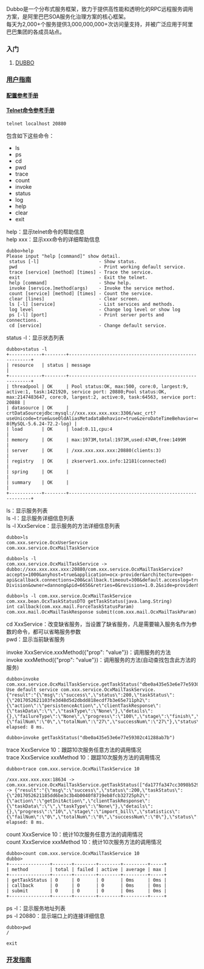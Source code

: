 
Dubbo是一个分布式服务框架，致力于提供高性能和透明化的RPC远程服务调用方案，是阿里巴巴SOA服务化治理方案的核心框架。  
每天为2,000+个服务提供3,000,000,000+次访问量支持，并被广泛应用于阿里巴巴集团的各成员站点。

### 入门
1. [DUBBO](http://dubbo.io/)

### [用户指南](http://dubbo.io/User+Guide-zh.htm)
#### [配置参考手册](http://dubbo.io/User+Guide-zh.htm#UserGuide-zh-%E9%85%8D%E7%BD%AE%E5%8F%82%E8%80%83%E6%89%8B%E5%86%8C)

#### [Telnet命令参考手册](http://dubbo.io/User+Guide-zh.htm#UserGuide-zh-Telnet%E5%91%BD%E4%BB%A4%E5%8F%82%E8%80%83%E6%89%8B%E5%86%8C)
```
telnet localhost 20880
```

包含如下这些命令：
* ls
* ps
* cd
* pwd
* trace
* count
* invoke
* status
* log
* help
* clear
* exit

help：显示telnet命令的帮助信息  
help xxx：显示xxx命令的详细帮助信息
```
dubbo>help
Please input "help [command]" show detail.
 status [-l]                      - Show status.
 pwd                              - Print working default service.
 trace [service] [method] [times] - Trace the service.
 exit                             - Exit the telnet.
 help [command]                   - Show help.
 invoke [service.]method(args)    - Invoke the service method.
 count [service] [method] [times] - Count the service.
 clear [lines]                    - Clear screen.
 ls [-l] [service]                - List services and methods.
 log level                        - Change log level or show log
 ps [-l] [port]                   - Print server ports and connections.
 cd [service]                     - Change default service.
```

status -l：显示状态列表
```
dubbo>status -l
+------------+--------+--------------------------------------------------------+
| resource   | status | message                                                |
+------------+--------+--------------------------------------------------------+
| threadpool | OK     | Pool status:OK, max:500, core:0, largest:9, active:1, task:1421920, service port: 20880;Pool status:OK, max:2147483647, core:0, largest:2, active:0, task:64563, service port: 20888 |
| datasource | OK     | crtDataSourcejdbc:mysql://xxx.xxx.xxx.xxx:3306/wac_crt?useUnicode=true&useOldAliasMetadataBehavior=true&zeroDateTimeBehavior=convertToNull&characterEncoding=utf-8(MySQL-5.6.24-72.2-log) |
| load       | OK     | load:0.11,cpu:4                                        |
| memory     | OK     | max:1973M,total:1973M,used:474M,free:1499M             |
| server     | OK     | /xxx.xxx.xxx.xxx:20880(clients:3)                           |
| registry   | OK     | zkserver1.xxx.info:12181(connected)                  |
| spring     | OK     |                                                        |
| summary    | OK     |                                                        |
+------------+--------+--------------------------------------------------------+
```

ls：显示服务列表  
ls -l：显示服务详细信息列表  
ls -l XxxService：显示服务的方法详细信息列表
```
dubbo>ls
com.xxx.service.OcxUserService
com.xxx.service.OcxMailTaskService

dubbo>ls -l
com.xxx.service.OcxMailTaskService -> dubbo://xxx.xxx.xxx.xxx:20880/com.xxx.service.OcxMailTaskService?accepts=1000&anyhost=true&application=ocx-provider&architecture=open-api&callback.connections=200&callback.timeout=300&default.accesslog=true&default.cluster=failover&default.delay=-1&default.group=product&default.layer=api&default.loadbalance=leastactive&default.retries=1&default.timeout=1000&dubbo=2.5.3&environment=develop&getTaskStatus.connections=300&getTaskStatus.retries=1&getTaskStatus.timeout=3000&interface=com.xxx.service.OcxMailTaskService&logger=slf4j&methods=submit,getTaskStatus,callback&organization=Credit-Division&owner=dannong&pid=6656&retries=0&revision=1.0.2&side=provider&threadpool=cached&threads=500&timeout=1000&timestamp=1494833677585

dubbo>ls -l com.xxx.service.OcxMailTaskService
com.xxx.bean.OcxTaskStatusDTO getTaskStatus(java.lang.String)
int callback(com.xxx.mail.ForceTaskStatusParam)
com.xxx.mail.OcxMailTaskResponse submit(com.xxx.mail.OcxMailTaskParam)
```

cd XxxService：改变缺省服务，当设置了缺省服务，凡是需要输入服务名作为参数的命令，都可以省略服务参数  
pwd：显示当前缺省服务

invoke XxxService.xxxMethod({"prop": "value"})：调用服务的方法  
invoke xxxMethod({"prop": "value"})：调用服务的方法(自动查找包含此方法的服务)
```
dubbo>invoke com.xxx.service.OcxMailTaskService.getTaskStatus("dbe0a435e53e6e77e59302c41288ab7b")
Use default service com.xxx.service.OcxMailTaskService.
{"result":"{\"msg\":\"success\",\"status\":200,\"taskStatus\":{\"2017052621103fe3d48d5d2dbdd818ecdf7b3e65e711ph2\":{\"action\":\"persistenceAction\",\"clientTaskResponse\":{\"taskData\":\"\",\"taskType\":\"None\"},\"details\":{},\"failureType\":\"None\",\"progress\":\"100\",\"stage\":\"finish\",\"statistics\":{\"failNum\":\"0\",\"totalNum\":\"27\",\"successNum\":\"27\"},\"status\":\"SUCCESS\",\"tid\":\"2017052621103fe3d48d5d2dbdd818ecdf7b3e65e711ph2\"}}}","ocxTaskId":"dbe0a435e53e6e77e59302c41288ab7b","referenceId":"2017052621103fe3d48d5d2dbdd818ecdf7b3e65e711ph2","ocxTaskState":"NEW"}
elapsed: 8 ms.

dubbo>invoke getTaskStatus("dbe0a435e53e6e77e59302c41288ab7b")
```

trace XxxService 10：跟踪10次服务任意方法的调用情况  
trace XxxService xxxMethod 10：跟踪10次服务方法的调用情况
```
dubbo>trace com.xxx.service.OcxMailTaskService 10

/xxx.xxx.xxx.xxx:18634 -> com.xxx.service.OcxMailTaskService.getTaskStatus(["da177fa347cc3098b5293fc4d888fd39"]) -> {"result":"{\"msg\":\"success\",\"status\":200,\"taskStatus\":{\"2017052621185dd6be3c3b4b0040f8719eb8fcb32725ph2\":{\"action\":\"getInitAction\",\"clientTaskResponse\":{\"taskData\":\"\",\"taskType\":\"None\"},\"details\":{},\"progress\":\"10\",\"stage\":\"import_bill\",\"statistics\":{\"failNum\":\"0\",\"totalNum\":\"0\",\"successNum\":\"0\"},\"status\":\"FAILURE\",\"tid\":\"2017052621185dd6be3c3b4b0040f8719eb8fcb32725ph2\"}}}","ocxTaskId":"da177fa347cc3098b5293fc4d888fd39","referenceId":"2017052621185dd6be3c3b4b0040f8719eb8fcb32725ph2","ocxTaskState":"NEW"}
elapsed: 8 ms.
```

count XxxService 10：统计10次服务任意方法的调用情况  
count XxxService xxxMethod 10：统计10次服务方法的调用情况
```
dubbo>count com.xxx.service.OcxMailTaskService 10
dubbo>
+---------------+-------+--------+--------+---------+-----+
| method        | total | failed | active | average | max |
+---------------+-------+--------+--------+---------+-----+
| getTaskStatus | 0     | 0      | 0      | 0ms     | 0ms |
| callback      | 0     | 0      | 0      | 0ms     | 0ms |
| submit        | 0     | 0      | 0      | 0ms     | 0ms |
+---------------+-------+--------+--------+---------+-----+
```

ps -l：显示服务地址列表  
ps -l 20880：显示端口上的连接详细信息

```
dubbo>pwd
/

exit
```


### [开发指南](http://dubbo.io/Developer+Guide-zh.htm)

